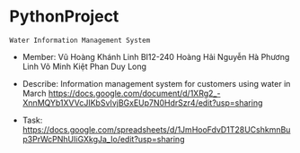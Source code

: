 # PythonProject
    Water Information Management System
    
* Member:
    Vũ Hoàng Khánh Linh     BI12-240
    Hoàng Hải
    Nguyễn Hà Phương Linh
    Võ Minh Kiệt
    Phan Duy Long

* Describe: Information management system for customers using water in March
    https://docs.google.com/document/d/1XRg2_-XnnMQYb1XVVcJIKbSvIvjBGxEUp7N0HdrSzr4/edit?usp=sharing

* Task:
    https://docs.google.com/spreadsheets/d/1JmHooFdvD1T28UCshkmnBup3PrWcPNhUIiGXkgJa_Io/edit?usp=sharing

